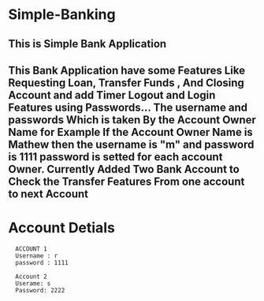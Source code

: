# Simple-Banking
  This is Simple Bank Application
  ------------------------------------
  This Bank Application have some Features Like 
  Requesting Loan, 
  Transfer Funds , 
  And Closing Account and add Timer Logout and Login Features using Passwords... 
  The username and passwords Which is taken By the Account Owner Name for Example If the Account Owner Name is Mathew then the username is "m" and password is 1111
  password is setted for each account Owner. 
  Currently Added Two Bank Account to Check the Transfer Features From one account to next Account 
  --------------------------------------------------------------------------------------------------
  # Account Detials
      ACCOUNT 1 
      Username : r
      password : 1111
      
      Account 2
      Userame: s
      Password: 2222
